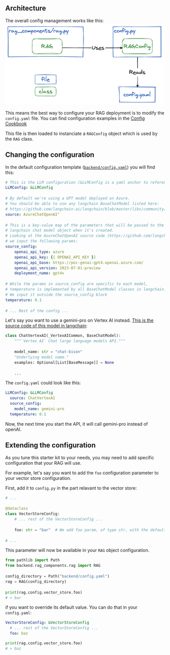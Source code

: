 ## Architecture

The overall config management works like this:
![](config_architecture.png)

This means the best way to configure your RAG deployment is to modify the `config.yaml` file. You can find configuration examples in the [Config Cookbook](cookbook.md)

This file is then loaded to instanciate a `RAGConfig` object which is used by the `RAG` class.

## Changing the configuration

In the default configuration template ([`backend/config.yaml`](backend/config.yaml)) you will find this:

```yaml
# This is the LLM configuration (&LLMConfig is a yaml anchor to reference this block further down in the conf file)
LLMConfig: &LLMConfig

# By default we're using a GPT model deployed on Azure. 
# You should be able to use any langchain BaseChatModel listed here: 
# https://github.com/langchain-ai/langchain/blob/master/libs/community/langchain_community/chat_models/__init__.py
source: AzureChatOpenAI"

# This is a key-value map of the parameters that will be passed to the 
# langchain chat model object when it's created. 
# Looking at the AzureChatOpenAI source code (https://github.com/langchain-ai/langchain/blob/master/libs/community/langchain_community/chat_models/azure_openai.py), 
# we input the following params:
source_config:
    openai_api_type: azure
    openai_api_key: {{ OPENAI_API_KEY }}
    openai_api_base: https://poc-genai-gpt4.openai.azure.com/
    openai_api_version: 2023-07-01-preview
    deployment_name: gpt4v

# While the params in source_config are specific to each model, 
# temperature is implemented by all BaseChatModel classes in langchain.
# We input it outside the source_config block
temperature: 0.1

# ... Rest of the config ...
```

Let's say you want to use a gemini-pro on Vertex AI instead. [This is the source code of this model in langchain](https://github.com/langchain-ai/langchain/blob/master/libs/community/langchain_community/chat_models/vertexai.py#L206C7-L206C19):

```python
class ChatVertexAI(_VertexAICommon, BaseChatModel):
    """`Vertex AI` Chat large language models API."""

    model_name: str = "chat-bison"
    "Underlying model name."
    examples: Optional[List[BaseMessage]] = None

    ...
```

The  `config.yaml` could look like this:
```yaml
LLMConfig: &LLMConfig
  source: ChatVertexAI
  source_config:
    model_name: gemini-pro
  temperature: 0.1
```

Now, the next time you start the API, it will call gemini-pro instead of openAI.

## Extending the configuration

As you tune this starter kit to your needs, you may need to add specific configuration that your RAG will use. 

For example, let's say you want to add the `foo` configuration parameter to your vector store configuration.

First, add it to `config.py` in the part relavant to the vector store:

```python
# ...

@dataclass
class VectorStoreConfig:
    # ... rest of the VectorStoreConfig ...

    foo: str = "bar"  # We add foo param, of type str, with the default value "bar"

# ...
```

This parameter will now be available in your `RAG` object configuration.

```python
from pathlib import Path
from backend.rag_components.rag import RAG

config_directory = Path("backend/config.yaml")
rag = RAG(config_directory)

print(rag.config.vector_store.foo)
# > bar
```

if you want to override its default value. You can do that in your `config.yaml`:
```yaml
VectorStoreConfig: &VectorStoreConfig
  # ... rest of the VectorStoreConfig ...
  foo: baz
```

```python
print(rag.config.vector_store.foo)
# > baz
```
